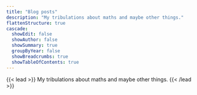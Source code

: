 ```yaml
---
title: "Blog posts"
description: "My tribulations about maths and maybe other things."
flattenStructure: true
cascade:
  showEdit: false
  showAuthor: false
  showSummary: true
  groupByYear: false
  showBreadcrumbs: true
  showTableOfContents: true
---
```


{{< lead >}}
My tribulations about maths and maybe other things.
{{< /lead >}}
